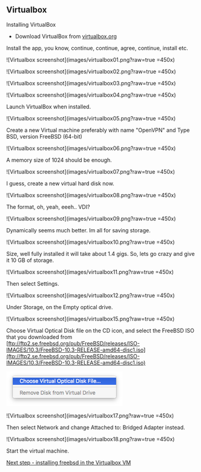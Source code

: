 Virtualbox
------------

Installing VirtualBox

* Download VirtualBox from [virtualbox.org](https://www.virtualbox.org/wiki/Downloads)

Install the app, you know, continue, continue, agree, continue, install etc.

![Virtualbox screenshot](images/virtualbox01.png?raw=true =450x)

![Virtualbox screenshot](images/virtualbox02.png?raw=true =450x)

![Virtualbox screenshot](images/virtualbox03.png?raw=true =450x)

![Virtualbox screenshot](images/virtualbox04.png?raw=true =450x)

Launch VirtualBox when installed.

![Virtualbox screenshot](images/virtualbox05.png?raw=true =450x)

Create a new Virtual machine preferably with name "OpenVPN" and Type BSD, version FreeBSD (64-bit)

![Virtualbox screenshot](images/virtualbox06.png?raw=true =450x)

A memory size of 1024 should be enough.

![Virtualbox screenshot](images/virtualbox07.png?raw=true =450x)

I guess, create a new virtual hard disk now.

![Virtualbox screenshot](images/virtualbox08.png?raw=true =450x)

The format, oh, yeah, eeeh.. VDI?

![Virtualbox screenshot](images/virtualbox09.png?raw=true =450x)

Dynamically seems much better. Im all for saving storage.

![Virtualbox screenshot](images/virtualbox10.png?raw=true =450x)

Size, well fully installed it will take about 1.4 gigs. So, lets go crazy and give it 10 GB of storage.

![Virtualbox screenshot](images/virtualbox11.png?raw=true =450x)

Then select Settings.

![Virtualbox screenshot](images/virtualbox12.png?raw=true =450x)

Under Storage, on the Empty optical drive.

![Virtualbox screenshot](images/virtualbox15.png?raw=true =450x)

Choose Virtual Optical Disk file on the CD icon, and select the FreeBSD ISO that you downloaded from [ftp://ftp2.se.freebsd.org/pub/FreeBSD/releases/ISO-IMAGES/10.3/FreeBSD-10.3-RELEASE-amd64-disc1.iso](ftp://ftp2.se.freebsd.org/pub/FreeBSD/releases/ISO-IMAGES/10.3/FreeBSD-10.3-RELEASE-amd64-disc1.iso)

![Virtualbox screenshot](images/virtualbox16.png?raw=true)

![Virtualbox screenshot](images/virtualbox17.png?raw=true =450x)

Then select Network and change Attached to: Bridged Adapter instead.

![Virtualbox screenshot](images/virtualbox18.png?raw=true =450x)

Start the virtual machine.

[Next step - installing freebsd in the Virtualbox VM](install-freebsd.md)

